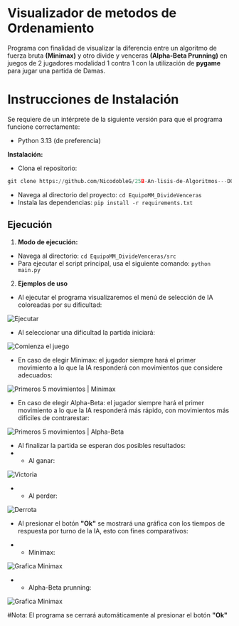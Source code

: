 # Visualizador de metodos de Ordenamiento

Programa con finalidad de visualizar la diferencia entre un algoritmo de fuerza bruta **(Minimax)** y otro divide y venceras **(Alpha-Beta Prunning)** en juegos de 2 jugadores modalidad 1 contra 1 con la utilización de **pygame** para jugar una partida de Damas.

# Instrucciones de Instalación

Se requiere de un intérprete de la siguiente versión para que el programa funcione correctamente:
- Python 3.13 (de preferencia)

**Instalación:**

- Clona el repositorio: 
``` python
git clone https://github.com/NicodobleG/25B-An-lisis-de-Algoritmos---D01---L_Mi-7-9am/blob/67186133cafee3aa278e8fc09e6a8f75ef4c7cc4/EquipoMM_DivideVenceras
```
- Navega al directorio del proyecto: ```cd EquipoMM_DivideVenceras```
- Instala las dependencias: 
```pip install -r requirements.txt ```

## Ejecución

1. **Modo de ejecución:**
- Navega al directorio: ```cd EquipoMM_DivideVenceras/src```
- Para ejecutar el script principal, usa el siguiente comando: `python main.py`

2. **Ejemplos de uso**

- Al ejecutar el programa visualizaremos el menú de selección de IA coloreadas por su dificultad:

![Ejecutar](https://github.com/NicodobleG/25B-An-lisis-de-Algoritmos---D01---L_Mi-7-9am/blob/67186133cafee3aa278e8fc09e6a8f75ef4c7cc4/EquipoMM_DivideVenceras/img/1%20-%20Al%20inicializar%20el%20programa%20(selecci%C3%B3n%20de%20IA).png)

- Al seleccionar una dificultad la partida iniciará:

![Comienza el juego](https://github.com/NicodobleG/25B-An-lisis-de-Algoritmos---D01---L_Mi-7-9am/blob/67186133cafee3aa278e8fc09e6a8f75ef4c7cc4/EquipoMM_DivideVenceras/img/2%20-%20Inicia%20el%20juego.png)

-  En caso de elegir Minimax:
 el jugador siempre hará el primer movimiento a lo que la IA responderá con movimientos que considere adecuados:

![Primeros 5 movimientos | Minimax](https://github.com/NicodobleG/25B-An-lisis-de-Algoritmos---D01---L_Mi-7-9am/blob/67186133cafee3aa278e8fc09e6a8f75ef4c7cc4/EquipoMM_DivideVenceras/img/3MM%20-%20Primeros%205%20movimientos.png)

-  En caso de elegir Alpha-Beta:
 el jugador siempre hará el primer movimiento a lo que la IA responderá más rápido, con movimientos más difíciles de contrarestar:

![Primeros 5 movimientos | Alpha-Beta](https://github.com/NicodobleG/25B-An-lisis-de-Algoritmos---D01---L_Mi-7-9am/blob/67186133cafee3aa278e8fc09e6a8f75ef4c7cc4/EquipoMM_DivideVenceras/img/3AB%20-%20Primeros%205%20movimientos.png)

- Al finalizar la partida se esperan dos posibles resultados:
- - Al ganar:

![Victoria](https://github.com/NicodobleG/25B-An-lisis-de-Algoritmos---D01---L_Mi-7-9am/blob/67186133cafee3aa278e8fc09e6a8f75ef4c7cc4/EquipoMM_DivideVenceras/img/4MM%20-%20Final%20de%20la%20partida.png)

- - Al perder:

![Derrota](https://github.com/NicodobleG/25B-An-lisis-de-Algoritmos---D01---L_Mi-7-9am/blob/67186133cafee3aa278e8fc09e6a8f75ef4c7cc4/EquipoMM_DivideVenceras/img/4AB%20-%20Final%20de%20la%20partida.png)

- Al presionar el botón **"Ok"** se mostrará una gráfica con los tiempos de respuesta por turno de la IA, esto con fines comparativos:

- - Minimax:

![Grafica Minimax](https://github.com/NicodobleG/25B-An-lisis-de-Algoritmos---D01---L_Mi-7-9am/blob/67186133cafee3aa278e8fc09e6a8f75ef4c7cc4/EquipoMM_DivideVenceras/img/5MM%20-%20Tiempos%20de%20respuesta.png)

- - Alpha-Beta prunning:

![Grafica Minimax](https://github.com/NicodobleG/25B-An-lisis-de-Algoritmos---D01---L_Mi-7-9am/blob/67186133cafee3aa278e8fc09e6a8f75ef4c7cc4/EquipoMM_DivideVenceras/img/5AB%20-%20Tiempos%20de%20respuesta.png)

#Nota: El programa se cerrará automáticamente al presionar el botón **"Ok"**
